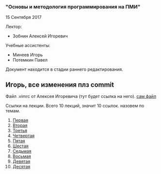 ### "Основы и методология программирования на ПМИ"

15 Сентября 2017

Лектор:

* Зобнин Алексей Игоревич

Учебные ассистенты:

 * Минеев Игорь
 * Потемкин Павел

Документ находится в стадии раннего редактирования. 
## Игорь, все изменения плз commit

Файл .vimrc от Алексея Игоревича (тут будет ссылка на него). [сам файл](/New_lections/.vimrc/)

Ссылки на лекции. Всего 10 лекций, значит 10 ссылок. назовем по темам.

1. [Первая](/New_lections/First_lection.md/)
2. [Вторая](/New_lections/Second_lection.md/)
3. [Третья](/New_lections/Third_lection.md/)
4. [Четвертая](/New_lections/Fourth_lection.md/)
5. [Пятая](/New_lections/Fifth_lection.md/)
6. [Шестая](/New_lections/Sixth_lection.md/)
7. [Седьмая](/New_lections/Seventh_lection.md/)
8. [Восьмая](/New_lections/Eighth_lection.md/)
9. [Девятая](/New_lections/Nineth_lection.md/)
10. [Десятая](/New_lections/Tenth_lection.md/)